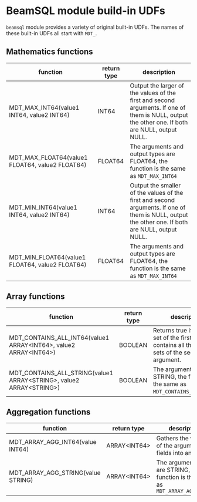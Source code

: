 # BeamSQL module build-in UDFs

`beamsql` module provides a variety of original built-in UDFs. The names of these built-in UDFs all start with `MDT_`.

## Mathematics functions

| function | return type | description |
| --- | --- | --- |
| MDT_MAX_INT64(value1 INT64, value2 INT64) | INT64 | Output the larger of the values of the first and second arguments. If one of them is NULL, output the other one. If both are NULL, output NULL. |
| MDT_MAX_FLOAT64(value1 FLOAT64, value2 FLOAT64) | FLOAT64 | The arguments and output types are FLOAT64, the function is the same as `MDT_MAX_INT64` |
| MDT_MIN_INT64(value1 INT64, value2 INT64) | INT64 | Output the smaller of the values of the first and second arguments. If one of them is NULL, output the other one. If both are NULL, output NULL. |
| MDT_MIN_FLOAT64(value1 FLOAT64, value2 FLOAT64) | FLOAT64 | The arguments and output types are FLOAT64, the function is the same as `MDT_MAX_INT64` |

## Array functions

| function | return type | description |
| --- | --- | --- |
| MDT_CONTAINS_ALL_INT64(value1 ARRAY<INT64\>, value2 ARRAY<INT64\>) | BOOLEAN | Returns true if the value set of the first argument contains all the value sets of the second argument. |
| MDT_CONTAINS_ALL_STRING(value1 ARRAY<STRING\>, value2 ARRAY<STRING\>) | BOOLEAN | The arguments type are STRING, the function is the same as `MDT_CONTAINS_ALL_INT64`. |

## Aggregation functions

| function | return type | description |
| --- | --- | --- |
| MDT_ARRAY_AGG_INT64(value INT64) | ARRAY<INT64\> | Gathers the values of the argument fields into an array. |
| MDT_ARRAY_AGG_STRING(value STRING) | ARRAY<INT64\> | The arguments type are STRING, the function is the same as `MDT_ARRAY_AGG_INT64` |

